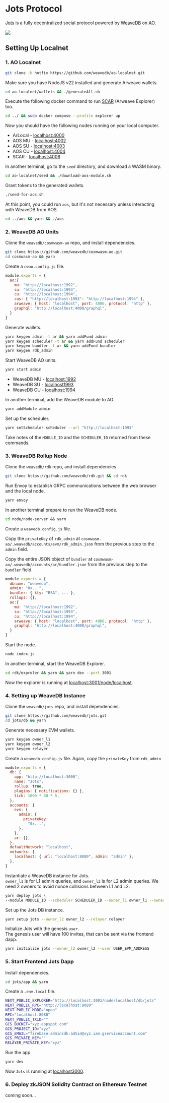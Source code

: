 # Jots Protocol

[Jots](https://jots.social) is a fully decentralized social protocol powered by [WeaveDB](https://github.com/weavedb/weavedb) on [AO](https://ao.arweave.dev).

![](./assets/screenshots.png)

## Setting Up Localnet

### 1. AO Localnet

```bash
git clone -b hotfix https://github.com/weavedb/ao-localnet.git
```
Make sure you have NodeJS v22 installed and generate Arweave wallets.

```bash
cd ao-localnet/wallets && ./generateAll.sh
```

Execute the following docker command to run [SCAR](https://github.com/MichaelBuhler/scar) (Arweave Explorer) too.

```bash
cd ../ && sudo docker compose --profile explorer up
```

Now you should have the following nodes running on your local computer.

- ArLocal - [localhost:4000](http://localhost:4000)
- AOS MU - [localhost:4002](http://localhost:4002)
- AOS SU - [localhost:4003](http://localhost:4003)
- AOS CU - [localhost:4004](http://localhost:4004)
- SCAR - [localhost:4006](http://localhost:4006)

In another terminal, go to the `seed` directory, and download a WASM binary.

```bash
cd ao-localnet/seed && ./download-aos-module.sh
```

Grant tokens to the generated wallets.

```bash
./seed-for-aos.sh
```
At this point, you could run `aos`, but it's not necessary unless interacting with WeaveDB from AOS.

```bash
cd ../aos && yarn && ./aos
```
### 2. WeaveDB AO Units

Clone the `weavedb/cosmwasm-ao` repo, and install dependencies.

```bash
git clone https://github.com/weavedb/cosmwasm-ao.git
cd cosmwasm-ao && yarn
```

Create a `cwao.config.js` file.

```javascript
module.exports = {
  ao:{
    mu: "http://localhost:1992",
    su: "http://localhost:1993",
    cu: "http://localhost:1994",
    cus: { "http://localhost:1993": "http://localhost:1994" },
    arweave: { host: "localhost", port: 4000, protocol: "http" },
    graphql: "http://localhost:4000/graphql",
  }
}
```

Generate wallets.

```bash
yarn keygen admin -t ar && yarn addFund admin
yarn keygen scheduler -t ar && yarn addFund scheduler
yarn keygen bundler -t ar && yarn addFund bundler
yarn keygen rdk_admin
```

Start WeaveDB AO units.

```bash
yarn start admin
```

- WeaveDB MU - [localhost:1992](http://localhost:1992)
- WeaveDB SU - [localhost1993](http://localhost:1993)
- WeaveDB CU - [localhost:1994](http://localhost:1994)

In another terminal, add the WeaveDB module to AO.

```bash
yarn addModule admin

```
Set up the scheduler.

```bash
yarn setScheduler scheduler --url "http://localhost:1993"
```

Take notes of the `MODULE_ID` and the `SCHEDULER_ID` returned from these commands.

### 3. WeaveDB Rollup Node

Clone the `weavedb/rdk` repo, and install dependencies.

```bash
git clone https://github.com/weavedb/rdk.git && cd rdk
```

Run Envoy to establish GRPC communications between the web browser and the local node.

```bash
yarn envoy
```

In another terminal prepare to run the WeaveDB node.

```bash
cd node/node-server && yarn
```

Create a `weavedb.config.js` file.

Copy the `privateKey` of `rdk_admin` at `cosmwasm-ao/.weavedb/accounts/evm/rdk_admin.json` from the previous step to the `admin` field.

Copy the entire JSON object of `bundler` at `cosmwasm-ao/.weavedb/accounts/ar/bundler.json` from the previous step to the `bundler` field.

```javascript
module.exports = {
  dbname: "weavedb",
  admin: "0x...",
  bundler: { kty: "RSA", ... },
  rollups: {},
  ao:{
    mu: "http://localhost:1992",
    su: "http://localhost:1993",
    cu: "http://localhost:1994",
    arweave: { host: "localhost", port: 4000, protocol: "http" },
    graphql: "http://localhost:4000/graphql",
  }
}

```

Start the node.

```bash
node index.js
```

In another terminal, start the WeaveDB Explorer.

```bash
cd rdk/exproler && yarn && yarn dev --port 3001
```
Now the explorer is running at [localhost:3001/node/localhost](http://localhost:3001/node/localhost).

### 4. Setting up WeaveDB Instance

Clone the `weavedb/jots` repo, and install dependencies.

 ```bash
git clone https://github.com/weavedb/jots.git
cd jots/db && yarn
 ```

Generate necessary EVM wallets.

```bash
yarn keygen owner_l1
yarn keygen owner_l2
yarn keygen relayer
```

Create a `weavedb.config.js` file. Again, copy the `privateKey` from `rdk_admin`

```javascript
module.exports = {
  db: {
    app: "http://localhost:3000",
    name: "Jots",
    rollup: true,
    plugins: { notifications: {} },
    tick: 1000 * 60 * 5,
  },
  accounts: {
    evm: {
      admin: {
        privateKey:
          "0x...",
      },
    },
    ar: {},
  },
  defaultNetwork: "localhost",
  networks: {
    localhost: { url: "localhost:8080", admin: "admin" },
  },
}
```

Instantiate a WeaveDB instance for Jots.  
`owner_l1` is for L1 admin queries, and `owner_l2` is for L2 admin queries. We need 2 owners to avoid nonce collisions between L1 and L2.

```bash
yarn deploy jots \
--module MODULE_ID --scheduler SCHEDULER_ID --owner_l1 owner_l1 --owner_l2 owner_l2
```

Set up the Jots DB instance.

```bash
yarn setup jots --owner_l2 owner_l2 --relayer relayer
```

Initialize Jots with the genesis `user`.  
The genesis user will have 100 invites, that can be sent via the frontend dapp.

```bash
yarn initialize jots --owner_l2 owner_l2 --user USER_EVM_ADDRESS
```

### 5. Start Frontend Jots Dapp

Install dependencies.

```bash
cd jots/app && yarn
```

Create a `.env.local` file.

```bash
NEXT_PUBLIC_EXPLORER="http://localhost:3001/node/localhost/db/jots"
NEXT_PUBLIC_RPC="http://localhost:8080"
NEXT_PUBLIC_MODE="open"
RPC="localhost:8080"
NEXT_PUBLIC_TXID=""
GCS_BUCKET="xyz.appspot.com"
GCS_PROJECT_ID="xyz"
GCS_EMAIL="firebase-adminsdk-ad5id@xyz.iam.gserviceaccount.com"
GCS_PRIVATE_KEY=""
RELAYER_PRIVATE_KEY="xyz"
```

Run the app.

```bash
yarn dev
```
Now `Jots` is running at [localhost3000](http://localhost:3000).

### 6. Deploy zkJSON Solidity Contract on Ethereum Testnet

coming soon...
